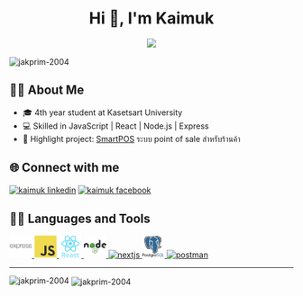 <h1 align="center">Hi 👋, I'm Kaimuk</h1>

<p align="center">
  <img src="   https://scontent.fbkk5-7.fna.fbcdn.net/v/t39.30808-6/466668494_1655964335347368_8400512706779187920_n.jpg?stp=cp6_dst-jpg_tt6&_nc_cat=108&ccb=1-7&_nc_sid=6ee11a&_nc_ohc=IAHb--ggrVcQ7kNvwEPqa1T&_nc_oc=AdkyyNarR-lW2bjaSuqeLucidGm0X1-odmP-P3LFsQisktZSA-_2S4aIwwr3ZKjSyJs&_nc_zt=23&_nc_ht=scontent.fbkk5-7.fna&_nc_gid=xXXOHSdDQW1d3CgGTS8o7w&oh=00_AfQ9TasGcI2IpNP3M1gMu68_KvAs4kksIc4c0P331lGvmw&oe=688777C9  " width="200px">
</p>

<p align="left"> <img src="https://komarev.com/ghpvc/?username=jakprim-2004&label=Profile%20views&color=0e75b6&style=flat" alt="jakprim-2004" /> </p>

## 👨‍🎓 About Me

- 🎓 4th year student at Kasetsart University  
- 💻 Skilled in JavaScript | React | Node.js | Express  
- 🚀 Highlight project: [SmartPOS](https://www.smartpos.software/) ระบบ point of sale สำหรับร้านค้า

## 🌐 Connect with me

<p align="left">
<a href="https://linkedin.com/in/kaimuk-jakprim-042aa2325" target="blank"><img align="center" src="https://raw.githubusercontent.com/rahuldkjain/github-profile-readme-generator/master/src/images/icons/Social/linked-in-alt.svg" alt="kaimuk linkedin" height="30" width="40" /></a>
<a href="https://fb.com/kaimuk.json" target="blank"><img align="center" src="https://raw.githubusercontent.com/rahuldkjain/github-profile-readme-generator/master/src/images/icons/Social/facebook.svg" alt="kaimuk facebook" height="30" width="40" /></a>
</p>

## 🧑‍💻 Languages and Tools

<p align="left">
  <a href="https://expressjs.com" target="_blank" rel="noreferrer">
    <img src="https://raw.githubusercontent.com/devicons/devicon/master/icons/express/express-original-wordmark.svg" alt="express" width="40" height="40"/>
  </a>
  <a href="https://developer.mozilla.org/en-US/docs/Web/JavaScript" target="_blank" rel="noreferrer">
    <img src="https://raw.githubusercontent.com/devicons/devicon/master/icons/javascript/javascript-original.svg" alt="javascript" width="40" height="40"/>
  </a>
  <a href="https://reactjs.org/" target="_blank" rel="noreferrer">
    <img src="https://raw.githubusercontent.com/devicons/devicon/master/icons/react/react-original-wordmark.svg" alt="react" width="40" height="40"/>
  </a>
  <a href="https://nodejs.org" target="_blank" rel="noreferrer">
    <img src="https://raw.githubusercontent.com/devicons/devicon/master/icons/nodejs/nodejs-original-wordmark.svg" alt="nodejs" width="40" height="40"/>
  </a>
  <a href="https://nextjs.org/" target="_blank" rel="noreferrer">
    <img src="https://cdn.worldvectorlogo.com/logos/nextjs-2.svg" alt="nextjs" width="40" height="40"/>
  </a>
  <a href="https://www.postgresql.org" target="_blank" rel="noreferrer">
    <img src="https://raw.githubusercontent.com/devicons/devicon/master/icons/postgresql/postgresql-original-wordmark.svg" alt="postgresql" width="40" height="40"/>
  </a>
  <a href="https://postman.com" target="_blank" rel="noreferrer">
    <img src="https://www.vectorlogo.zone/logos/getpostman/getpostman-icon.svg" alt="postman" width="40" height="40"/>
  </a>
</p>

---

<p><img align="left" src="https://github-readme-stats.vercel.app/api/top-langs?username=jakprim-2004&show_icons=true&locale=en&layout=compact" alt="jakprim-2004" /></p>

<p>&nbsp;<img align="center" src="https://github-readme-stats.vercel.app/api?username=jakprim-2004&show_icons=true&locale=en" alt="jakprim-2004" /></p>
